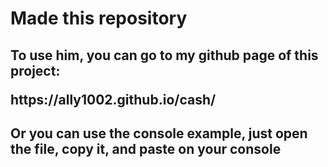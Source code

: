 <h1>Made this repository</h1>
<h2>To use him, you can go to my github page of this project:<p>https://ally1002.github.io/cash/</p></h2>
<h2>Or you can use the console example, just open the file, copy it, and paste on your console</h2>
